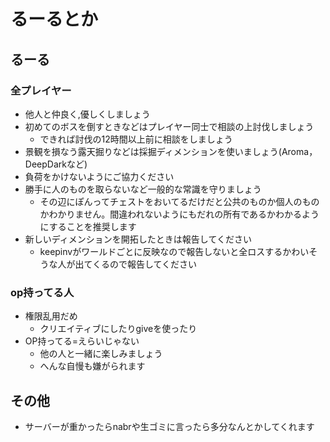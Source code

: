 # るーるとか
## るーる
### 全プレイヤー

- 他人と仲良く,優しくしましょう
- 初めてのボスを倒すときなどはプレイヤー同士で相談の上討伐しましょう
  - できれば討伐の12時間以上前に相談をしましょう
- 景観を損なう露天掘りなどは採掘ディメンションを使いましょう(Aroma，DeepDarkなど)
- 負荷をかけないようにご協力ください
- 勝手に人のものを取らないなど一般的な常識を守りましょう
  - その辺にぽんってチェストをおいてるだけだと公共のものか個人のものかわかりません。間違われないようにもだれの所有であるかわかるようにすることを推奨します
- 新しいディメンションを開拓したときは報告してください
  - keepinvがワールドごとに反映なので報告しないと全ロスするかわいそうな人が出てくるので報告してください

### op持ってる人

- 権限乱用だめ
  - クリエイティブにしたりgiveを使ったり
- OP持ってる=えらいじゃない
  - 他の人と一緒に楽しみましょう
  - へんな自慢も嫌がられます

## その他

- サーバーが重かったらnabrや生ゴミに言ったら多分なんとかしてくれます
